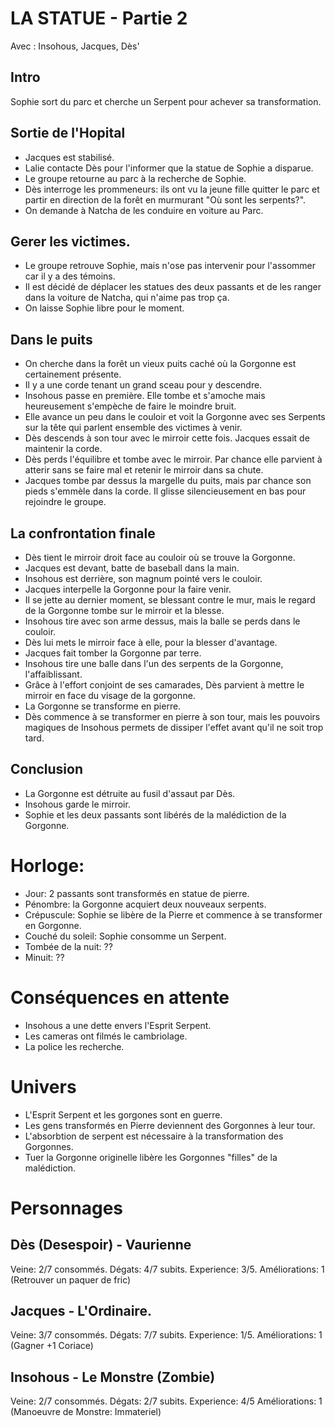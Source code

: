 # LA STATUE - Partie 2
Avec : Insohous, Jacques, Dès'

## Intro
Sophie sort du parc et cherche un Serpent pour achever sa transformation.

## Sortie de l'Hopital
- Jacques est stabilisé.
- Lalie contacte Dès pour l'informer que la statue de Sophie a disparue.
- Le groupe retourne au parc à la recherche de Sophie.
- Dès interroge les prommeneurs: ils ont vu la jeune fille quitter le parc et partir en direction de la forêt en murmurant "Où sont les serpents?".
- On demande à Natcha de les conduire en voiture au Parc.

## Gerer les victimes.
- Le groupe retrouve Sophie, mais n'ose pas intervenir pour l'assommer car il y a des témoins.
- Il est décidé de déplacer les statues des deux passants et de les ranger dans la voiture de Natcha, qui n'aime pas trop ça.
- On laisse Sophie libre pour le moment.

## Dans le puits
- On cherche dans la forêt un vieux puits caché où la Gorgonne est certainement présente.
- Il y a une corde tenant un grand sceau pour y descendre.
- Insohous passe en première. Elle tombe et s'amoche mais heureusement s'empèche de faire le moindre bruit.
- Elle avance un peu dans le couloir et voit la Gorgonne avec ses Serpents sur la tête qui parlent ensemble des victimes à venir.
- Dès descends à son tour avec le mirroir cette fois. Jacques essait de maintenir la corde.
- Dès perds l'équilibre et tombe avec le mirroir. Par chance elle parvient à atterir sans se faire mal et retenir le mirroir dans sa chute.
- Jacques tombe par dessus la margelle du puits, mais par chance son pieds s'emmèle dans la corde. Il glisse silencieusement en bas pour rejoindre le groupe.

## La confrontation finale
- Dès tient le mirroir droit face au couloir où se trouve la Gorgonne.
- Jacques est devant, batte de baseball dans la main.
- Insohous est derrière, son magnum pointé vers le couloir.
- Jacques interpelle la Gorgonne pour la faire venir.
- Il se jette au dernier moment, se blessant contre le mur, mais le regard de la Gorgonne tombe sur le mirroir et la blesse.
- Insohous tire avec son arme dessus, mais la balle se perds dans le couloir.
- Dès lui mets le mirroir face à elle, pour la blesser d'avantage.
- Jacques fait tomber la Gorgonne par terre.
- Insohous tire une balle dans l'un des serpents de la Gorgonne, l'affaiblissant.
- Grâce à l'effort conjoint de ses camarades, Dès parvient à mettre le mirroir en face du visage de la gorgonne.
- La Gorgonne se transforme en pierre.
- Dès commence à se transformer en pierre à son tour, mais les pouvoirs magiques de Insohous permets de dissiper l'effet avant qu'il ne soit trop tard.

## Conclusion
- La Gorgonne est détruite au fusil d'assaut par Dès.
- Insohous garde le mirroir.
- Sophie et les deux passants sont libérés de la malédiction de la Gorgonne.


# Horloge:
- Jour: 2 passants sont transformés en statue de pierre.
- Pénombre: la Gorgonne acquiert deux nouveaux serpents.
- Crépuscule: Sophie se libère de la Pierre et commence à se transformer en Gorgonne.
- Couché du soleil: Sophie consomme un Serpent.
- Tombée de la nuit: ??
- Minuit: ??


# Conséquences en attente
- Insohous a une dette envers l'Esprit Serpent.
- Les cameras ont filmés le cambriolage.
- La police les recherche.

# Univers
- L'Esprit Serpent et les gorgones sont en guerre.
- Les gens transformés en Pierre deviennent des Gorgonnes à leur tour.
- L'absorbtion de serpent est nécessaire à la transformation des Gorgonnes.
- Tuer la Gorgonne originelle libère les Gorgonnes "filles" de la malédiction.

# Personnages
## Dès (Desespoir) - Vaurienne
Veine: 2/7 consommés.
Dégats: 4/7 subits.
Experience: 3/5.
Améliorations: 1 (Retrouver un paquer de fric)

## Jacques - L'Ordinaire.
Veine: 3/7 consommés.
Dégats: 7/7 subits.
Experience: 1/5.
Améliorations: 1 (Gagner +1 Coriace)

## Insohous - Le Monstre (Zombie)
Veine: 2/7 consommés.
Dégats: 2/7 subits.
Experience: 4/5
Améliorations: 1 (Manoeuvre de Monstre: Immateriel)

